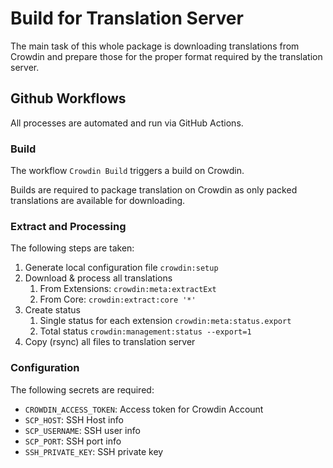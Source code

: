 # Build for Translation Server

The main task of this whole package is downloading translations from Crowdin and
prepare those for the proper format required by the translation server.

## Github Workflows

All processes are automated and run via GitHub Actions.

### Build

The workflow `Crowdin Build` triggers a build on Crowdin.

Builds are required to package translation on Crowdin as only packed
translations are available for downloading.

### Extract and Processing

The following steps are taken:

1. Generate local configuration file `crowdin:setup`
2. Download & process all translations
   1. From Extensions: `crowdin:meta:extractExt`
   2. From Core: `crowdin:extract:core '*'`
3. Create status
   1. Single status for each extension `crowdin:meta:status.export`
   2. Total status `crowdin:management:status --export=1`
4. Copy (rsync) all files to translation server

### Configuration

The following secrets are required:

- `CROWDIN_ACCESS_TOKEN`: Access token for Crowdin Account
- `SCP_HOST`: SSH Host info
- `SCP_USERNAME`: SSH user info
- `SCP_PORT`: SSH port info
- `SSH_PRIVATE_KEY`: SSH private key
